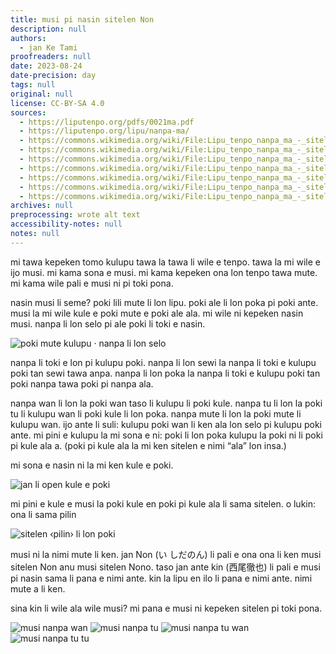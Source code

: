 ```yaml
---
title: musi pi nasin sitelen Non
description: null
authors:
  - jan Ke Tami
proofreaders: null
date: 2023-08-24
date-precision: day
tags: null
original: null
license: CC-BY-SA 4.0
sources:
  - https://liputenpo.org/pdfs/0021ma.pdf
  - https://liputenpo.org/lipu/nanpa-ma/
  - https://commons.wikimedia.org/wiki/File:Lipu_tenpo_nanpa_ma_-_sitelen_Non_01.png
  - https://commons.wikimedia.org/wiki/File:Lipu_tenpo_nanpa_ma_-_sitelen_Non_02.png
  - https://commons.wikimedia.org/wiki/File:Lipu_tenpo_nanpa_ma_-_sitelen_Non_03.png
  - https://commons.wikimedia.org/wiki/File:Lipu_tenpo_nanpa_ma_-_sitelen_Non_(akesi).png
  - https://commons.wikimedia.org/wiki/File:Lipu_tenpo_nanpa_ma_-_sitelen_Non_(kala).png
  - https://commons.wikimedia.org/wiki/File:Lipu_tenpo_nanpa_ma_-_sitelen_Non_(pipi).png
  - https://commons.wikimedia.org/wiki/File:Lipu_tenpo_nanpa_ma_-_sitelen_Non_(waso).png
archives: null
preprocessing: wrote alt text
accessibility-notes: null
notes: null
---
```


mi tawa kepeken tomo kulupu tawa la tawa li wile e tenpo. tawa la mi wile e ijo musi. mi kama sona e musi. mi kama kepeken ona lon tenpo tawa mute. mi kama wile pali e musi ni pi toki pona.

nasin musi li seme? poki lili mute li lon lipu. poki ale li lon poka pi poki ante. musi la mi wile kule e poki mute e poki ale ala. mi wile ni kepeken nasin musi. nanpa li lon selo pi ale poki li toki e nasin.

![poki mute kulupu · nanpa li lon selo](https://upload.wikimedia.org/wikipedia/commons/4/46/Lipu_tenpo_nanpa_ma_-_sitelen_Non_01.png)

nanpa li toki e lon pi kulupu poki. nanpa li lon sewi la nanpa li toki e kulupu poki tan sewi tawa anpa. nanpa li lon poka la nanpa li toki e kulupu poki tan poki nanpa tawa poki pi nanpa ala.

nanpa wan li lon la poki wan taso li kulupu li poki kule. nanpa tu li lon la poki tu li kulupu wan li poki kule li lon poka. nanpa mute li lon la poki mute li kulupu wan. ijo ante li suli: kulupu poki wan li ken ala lon selo pi kulupu poki ante. mi pini e kulupu la mi sona e ni: poki li lon poka kulupu la poki ni li poki pi kule ala a. (poki pi kule ala la mi ken sitelen e nimi “ala” lon insa.)

mi sona e nasin ni la mi ken kule e poki.

![jan li open kule e poki](https://upload.wikimedia.org/wikipedia/commons/2/20/Lipu_tenpo_nanpa_ma_-_sitelen_Non_02.png)

mi pini e kule e musi la poki kule en poki pi kule ala li sama sitelen. o lukin: ona li sama pilin

![sitelen ‹pilin› li lon poki](https://upload.wikimedia.org/wikipedia/commons/b/b8/Lipu_tenpo_nanpa_ma_-_sitelen_Non_03.png)

musi ni la nimi mute li ken. jan Non (い しだのん) li pali e ona ona li ken musi sitelen Non anu musi sitelen Nono. taso jan ante kin (西尾徹也) li pali e musi pi nasin sama li pana e nimi ante. kin la lipu en ilo li pana e nimi ante. nimi mute a li ken.

sina kin li wile ala wile musi? mi pana e musi ni kepeken sitelen pi toki pona.

![musi nanpa wan](https://upload.wikimedia.org/wikipedia/commons/0/05/Lipu_tenpo_nanpa_ma_-_sitelen_Non_%28akesi%29.png)
![musi nanpa tu](https://upload.wikimedia.org/wikipedia/commons/9/9d/Lipu_tenpo_nanpa_ma_-_sitelen_Non_%28kala%29.png)
![musi nanpa tu wan](https://upload.wikimedia.org/wikipedia/commons/0/05/Lipu_tenpo_nanpa_ma_-_sitelen_Non_%28pipi%29.png)
![musi nanpa tu tu](https://upload.wikimedia.org/wikipedia/commons/9/9e/Lipu_tenpo_nanpa_ma_-_sitelen_Non_%28waso%29.png)